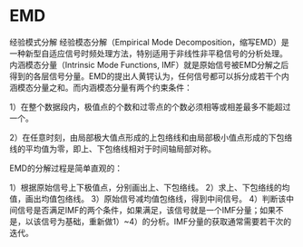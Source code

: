 # EMD
经验模式分解
经验模态分解（Empirical Mode Decomposition，缩写EMD）是一种新型自适应信号时频处理方法，特别适用于非线性非平稳信号的分析处理。
内涵模态分量（Intrinsic Mode Functions, IMF）就是原始信号被EMD分解之后得到的各层信号分量。EMD的提出人黄锷认为，任何信号都可以拆分成若干个内涵模态分量之和。而内涵模态分量有两个约束条件：

1）在整个数据段内，极值点的个数和过零点的个数必须相等或相差最多不能超过一个。

2）在任意时刻，由局部极大值点形成的上包络线和由局部极小值点形成的下包络线的平均值为零，即上、下包络线相对于时间轴局部对称。

EMD的分解过程是简单直观的：

1）根据原始信号上下极值点，分别画出上、下包络线。
2）求上、下包络线的均值，画出均值包络线。
3）原始信号减均值包络线，得到中间信号。
4）判断该中间信号是否满足IMF的两个条件，如果满足，该信号就是一个IMF分量；如果不是，以该信号为基础，重新做1）~4）的分析。IMF分量的获取通常需要若干次的迭代。


